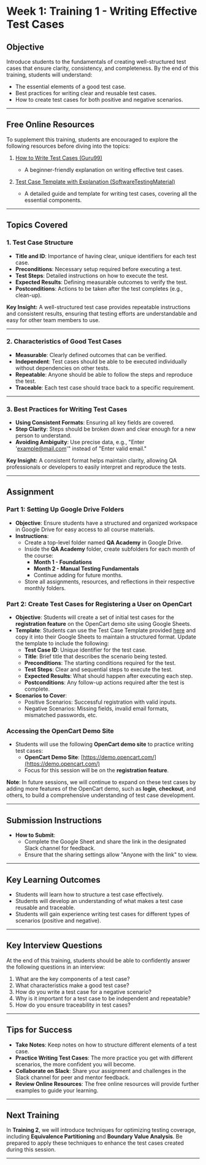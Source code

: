# **Week 1: Training 1 - Writing Effective Test Cases**

## **Objective**
Introduce students to the fundamentals of creating well-structured test cases that ensure clarity, consistency, and completeness. By the end of this training, students will understand:
- The essential elements of a good test case.
- Best practices for writing clear and reusable test cases.
- How to create test cases for both positive and negative scenarios.

---

## **Free Online Resources**
To supplement this training, students are encouraged to explore the following resources before diving into the topics:

1. [How to Write Test Cases (Guru99)](https://www.guru99.com/test-case.html)  
   - A beginner-friendly explanation on writing effective test cases.

2. [Test Case Template with Explanation (SoftwareTestingMaterial)](https://www.softwaretestingmaterial.com/test-case-template-with-explanation/)  
   - A detailed guide and template for writing test cases, covering all the essential components.

---

## **Topics Covered**

### **1. Test Case Structure**
- **Title and ID**: Importance of having clear, unique identifiers for each test case.
- **Preconditions**: Necessary setup required before executing a test.
- **Test Steps**: Detailed instructions on how to execute the test.
- **Expected Results**: Defining measurable outcomes to verify the test.
- **Postconditions**: Actions to be taken after the test completes (e.g., clean-up).

**Key Insight:** A well-structured test case provides repeatable instructions and consistent results, ensuring that testing efforts are understandable and easy for other team members to use.

---

### **2. Characteristics of Good Test Cases**
- **Measurable**: Clearly defined outcomes that can be verified.
- **Independent**: Test cases should be able to be executed individually without dependencies on other tests.
- **Repeatable**: Anyone should be able to follow the steps and reproduce the test.
- **Traceable**: Each test case should trace back to a specific requirement.

---

### **3. Best Practices for Writing Test Cases**
- **Using Consistent Formats**: Ensuring all key fields are covered.
- **Step Clarity**: Steps should be broken down and clear enough for a new person to understand.
- **Avoiding Ambiguity**: Use precise data, e.g., "Enter 'example@mail.com'" instead of "Enter valid email."

**Key Insight:** A consistent format helps maintain clarity, allowing QA professionals or developers to easily interpret and reproduce the tests.

---

## **Assignment**
### **Part 1: Setting Up Google Drive Folders**
- **Objective**: Ensure students have a structured and organized workspace in Google Drive for easy access to all course materials.
- **Instructions**:
  - Create a top-level folder named **QA Academy** in Google Drive.
  - Inside the **QA Academy** folder, create subfolders for each month of the course:
    - **Month 1 - Foundations**
    - **Month 2 - Manual Testing Fundamentals**
    - Continue adding for future months.
  - Store all assignments, resources, and reflections in their respective monthly folders.

### **Part 2: Create Test Cases for Registering a User on OpenCart**
- **Objective**: Students will create a set of initial test cases for the **registration feature** on the OpenCart demo site using Google Sheets.
- **Template**: Students can use the Test Case Template provided [here](https://www.smartsheet.com/test-case-templates-examples?srsltid=AfmBOopXJ5Z8wUCQaGSa3ovipcgVeOI0HNG2-7L3EIs2TDGlpp0wTY5M#manual-testing-test-case-template) and copy it into their Google Sheets to maintain a structured format. Update the template to include the following: 
  - **Test Case ID**: Unique identifier for the test case.
  - **Title**: Brief title that describes the scenario being tested.
  - **Preconditions**: The starting conditions required for the test.
  - **Test Steps**: Clear and sequential steps to execute the test.
  - **Expected Results**: What should happen after executing each step.
  - **Postconditions**: Any follow-up actions required after the test is complete.
- **Scenarios to Cover**:
  - Positive Scenarios: Successful registration with valid inputs.
  - Negative Scenarios: Missing fields, invalid email formats, mismatched passwords, etc.

### **Accessing the OpenCart Demo Site**
- Students will use the following **OpenCart demo site** to practice writing test cases:
  - **OpenCart Demo Site**: [https://demo.opencart.com/](https://demo.opencart.com/)
  - Focus for this session will be on the **registration feature**.

**Note**: In future sessions, we will continue to expand on these test cases by adding more features of the OpenCart demo, such as **login**, **checkout**, and others, to build a comprehensive understanding of test case development.

---

## **Submission Instructions**
- **How to Submit**: 
  - Complete the Google Sheet and share the link in the designated Slack channel for feedback.
  - Ensure that the sharing settings allow "Anyone with the link" to view.

---

## **Key Learning Outcomes**
- Students will learn how to structure a test case effectively.
- Students will develop an understanding of what makes a test case reusable and traceable.
- Students will gain experience writing test cases for different types of scenarios (positive and negative).

---

## **Key Interview Questions**
At the end of this training, students should be able to confidently answer the following questions in an interview:
1. What are the key components of a test case?
2. What characteristics make a good test case?
3. How do you write a test case for a negative scenario?
4. Why is it important for a test case to be independent and repeatable?
5. How do you ensure traceability in test cases?

---

## **Tips for Success**
- **Take Notes**: Keep notes on how to structure different elements of a test case.
- **Practice Writing Test Cases**: The more practice you get with different scenarios, the more confident you will become.
- **Collaborate on Slack**: Share your assignment and challenges in the Slack channel for peer and mentor feedback.
- **Review Online Resources**: The free online resources will provide further examples to guide your learning.

---

## **Next Training**
In **Training 2**, we will introduce techniques for optimizing testing coverage, including **Equivalence Partitioning** and **Boundary Value Analysis**. Be prepared to apply these techniques to enhance the test cases created during this session.

---
